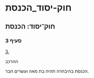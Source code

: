 # חוק-יסוד_הכנסת

## חוק־יסוד: הכנסת

### סעיף 3

[3.](https://he.wikisource.org/wiki/%D7%97%D7%95%D7%A7-%D7%99%D7%A1%D7%95%D7%93:_%D7%94%D7%9B%D7%A0%D7%A1%D7%AA#%D7%A1%D7%A2%D7%99%D7%A3_3)

ההרכב

הכנסת בהיבחרה תהיה בת מאה ועשרים חבר.